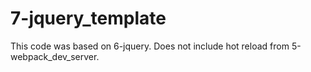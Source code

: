 # 7-jquery_template

This code was based on 6-jquery. Does not include hot reload from 5-webpack_dev_server.
